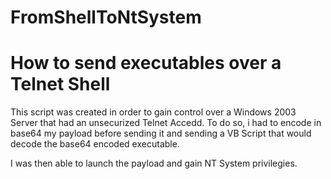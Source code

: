 # FromShellToNtSystem

<h1>How to send executables over a Telnet Shell</h1>

This script was created in order to gain control over a Windows 2003 Server that had an unsecurized Telnet Accedd.
To do so, i had to encode in base64 my payload before sending it and sending a VB Script that would decode the base64 encoded executable.

I was then able to launch the payload and gain NT System privilegies.
